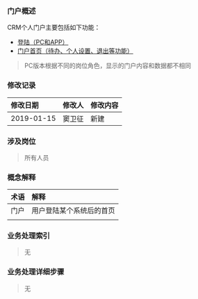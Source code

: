 ### 门户概述

CRM个人门户主要包括如下功能：

* [登陆（PC和APP）](/ge-ren-men-hu/deng-lu.md)
* [门户首页（待办、个人设置、退出等功能）](/ge-ren-men-hu/men-hu-shou-ye.md)

> PC版本根据不同的岗位角色，显示的门户内容和数据都不相同

### 修改记录

| 修改日期 | 修改人 | 修改内容 |
| :--- | :--- | :--- |
| 2019-01-15 | 窦卫征 | 新建 |

### 涉及岗位

> 所有人员

### 概念解释

| 术语 | 解释 |
| :--- | :--- |
| 门户 | 用户登陆某个系统后的首页 |
|  |  |

### 业务处理索引

> 无

### 业务处理详细步骤

> 无



